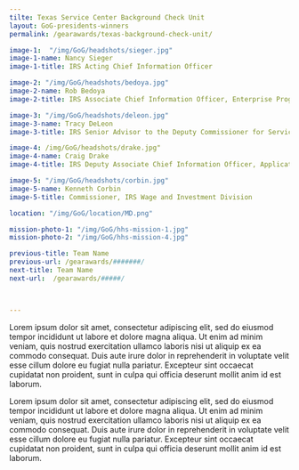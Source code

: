 ```yaml
---
tilte: Texas Service Center Background Check Unit
layout: GoG-presidents-winners
permalink: /gearawards/texas-background-check-unit/

image-1:  "/img/GoG/headshots/sieger.jpg"
image-1-name: Nancy Sieger
image-1-title: IRS Acting Chief Information Officer

image-2: "/img/GoG/headshots/bedoya.jpg"
image-2-name: Rob Bedoya
image-2-title: IRS Associate Chief Information Officer, Enterprise Program Management Office

image-3: "/img/GoG/headshots/deleon.jpg"
image-3-name: Tracy DeLeon
image-3-title: IRS Senior Advisor to the Deputy Commissioner for Services and Enforcement

image-4: /img/GoG/headshots/drake.jpg"
image-4-name: Craig Drake
image-4-title: IRS Deputy Associate Chief Information Officer, Applications Development

image-5: "/img/GoG/headshots/corbin.jpg"
image-5-name: Kenneth Corbin
image-5-title: Commissioner, IRS Wage and Investment Division

location: "/img/GoG/location/MD.png"

mission-photo-1: "/img/GoG/hhs-mission-1.jpg"
mission-photo-2: "/img/GoG/hhs-mission-4.jpg"

previous-title: Team Name
previous-url: /gearawards/#######/
next-title: Team Name
next-url:  /gearawards/#####/



---
```

Lorem ipsum dolor sit amet, consectetur adipiscing elit, sed do eiusmod tempor incididunt ut labore et dolore magna aliqua. Ut enim ad minim veniam, quis nostrud exercitation ullamco laboris nisi ut aliquip ex ea commodo consequat. Duis aute irure dolor in reprehenderit in voluptate velit esse cillum dolore eu fugiat nulla pariatur. Excepteur sint occaecat cupidatat non proident, sunt in culpa qui officia deserunt mollit anim id est laborum.

Lorem ipsum dolor sit amet, consectetur adipiscing elit, sed do eiusmod tempor incididunt ut labore et dolore magna aliqua. Ut enim ad minim veniam, quis nostrud exercitation ullamco laboris nisi ut aliquip ex ea commodo consequat. Duis aute irure dolor in reprehenderit in voluptate velit esse cillum dolore eu fugiat nulla pariatur. Excepteur sint occaecat cupidatat non proident, sunt in culpa qui officia deserunt mollit anim id est laborum.
